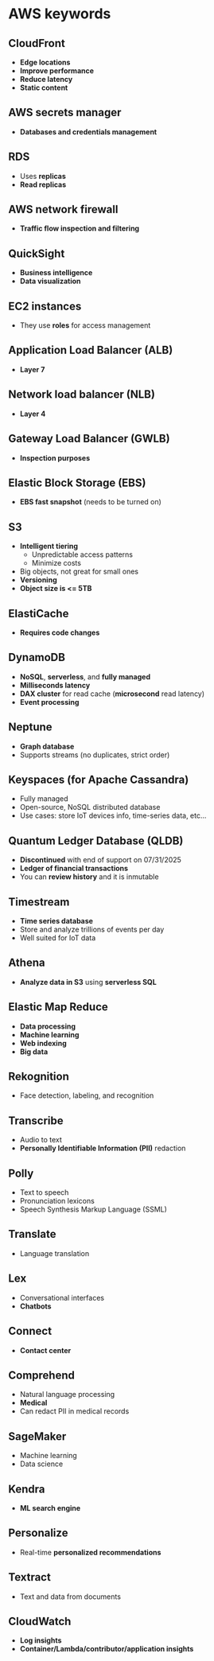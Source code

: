 # AWS keywords

## CloudFront

- **Edge locations**
- **Improve performance**
- **Reduce latency**
- **Static content**

## AWS secrets manager

- **Databases and credentials management**

## RDS

- Uses **replicas**
- **Read replicas**

## AWS network firewall

- **Traffic flow inspection and filtering**

## QuickSight

- **Business intelligence**
- **Data visualization**

## EC2 instances

- They use **roles** for access management

## Application Load Balancer (ALB)

- **Layer 7**

## Network load balancer (NLB)

- **Layer 4**

## Gateway Load Balancer (GWLB)

- **Inspection purposes**

## Elastic Block Storage (EBS)

- **EBS fast snapshot** (needs to be turned on)

## S3

- **Intelligent tiering**
  - Unpredictable access patterns
  - Minimize costs
- Big objects, not great for small ones
- **Versioning**
- **Object size is <= 5TB**

## ElastiCache

- **Requires code changes**

## DynamoDB

- **NoSQL**, **serverless**, and **fully managed**
- **Milliseconds latency**
- **DAX cluster** for read cache (**microsecond** read latency)
- **Event processing**

## Neptune

- **Graph database**
- Supports streams (no duplicates, strict order)

## Keyspaces (for Apache Cassandra)

- Fully managed
- Open-source, NoSQL distributed database
- Use cases: store IoT devices info, time-series data, etc...

## Quantum Ledger Database (QLDB)

- **Discontinued** with end of support on 07/31/2025
- **Ledger of financial transactions**
- You can **review history** and it is inmutable

## Timestream

- **Time series database**
- Store and analyze trillions of events per day
- Well suited for IoT data

## Athena

- **Analyze data in S3** using **serverless SQL**

## Elastic Map Reduce

- **Data processing**
- **Machine learning**
- **Web indexing**
- **Big data**

## Rekognition

- Face detection, labeling, and recognition

## Transcribe

- Audio to text
- **Personally Identifiable Information (PII)** redaction

## Polly

- Text to speech
- Pronunciation lexicons
- Speech Synthesis Markup Language (SSML)

## Translate

- Language translation

## Lex

- Conversational interfaces
- **Chatbots**

## Connect

- **Contact center**

## Comprehend

- Natural language processing
- **Medical**
- Can redact PII in medical records

## SageMaker

- Machine learning
- Data science

## Kendra

- **ML search engine**

## Personalize

- Real-time **personalized recommendations**

## Textract

- Text and data from documents

## CloudWatch

- **Log insights**
- **Container/Lambda/contributor/application insights**
